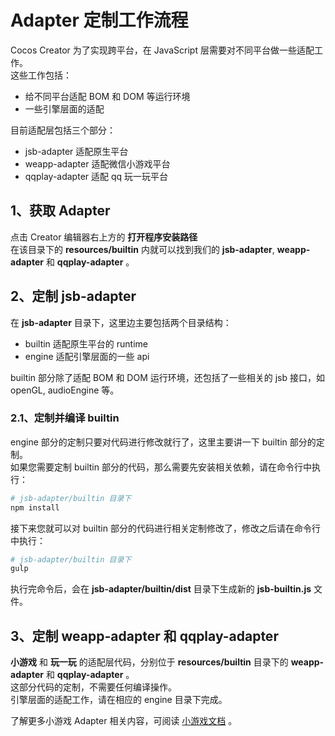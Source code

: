 # Adapter 定制工作流程
Cocos Creator 为了实现跨平台，在 JavaScript 层需要对不同平台做一些适配工作。   
这些工作包括：

- 给不同平台适配 BOM 和 DOM 等运行环境
- 一些引擎层面的适配  

目前适配层包括三个部分：

- jsb-adapter 适配原生平台
- weapp-adapter 适配微信小游戏平台
- qqplay-adapter 适配 qq 玩一玩平台

## 1、获取 Adapter

点击 Creator 编辑器右上方的 **打开程序安装路径**  
在该目录下的 **resources/builtin** 内就可以找到我们的 **jsb-adapter**, **weapp-adapter** 和 **qqplay-adapter** 。

## 2、定制 jsb-adapter

在 **jsb-adapter** 目录下，这里边主要包括两个目录结构：

- builtin 适配原生平台的 runtime
- engine 适配引擎层面的一些 api

builtin 部分除了适配 BOM 和 DOM 运行环境，还包括了一些相关的 jsb 接口，如 openGL, audioEngine 等。

### 2.1、定制并编译 builtin

engine 部分的定制只要对代码进行修改就行了，这里主要讲一下 builtin 部分的定制。  
如果您需要定制 builtin 部分的代码，那么需要先安装相关依赖，请在命令行中执行：

```bash
# jsb-adapter/builtin 目录下
npm install
```

接下来您就可以对 builtin 部分的代码进行相关定制修改了，修改之后请在命令行中执行：

```bash
# jsb-adapter/builtin 目录下
gulp
```

执行完命令后，会在 **jsb-adapter/builtin/dist** 目录下生成新的 **jsb-builtin.js** 文件。

## 3、定制 weapp-adapter 和 qqplay-adapter

**小游戏** 和 **玩一玩** 的适配层代码，分别位于 **resources/builtin** 目录下的 **weapp-adapter** 和 **qqplay-adapter** 。  
这部分代码的定制，不需要任何编译操作。  
引擎层面的适配工作，请在相应的 engine 目录下完成。  

了解更多小游戏 Adapter 相关内容，可阅读 [小游戏文档](https://developers.weixin.qq.com/minigame/dev/tutorial/base/adapter.html) 。